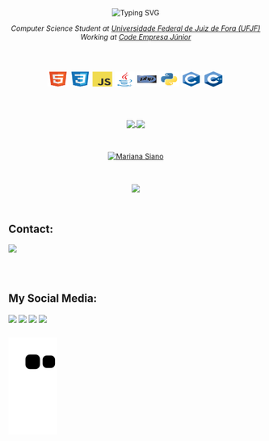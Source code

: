 <div align="center">
  <img src="https://readme-typing-svg.herokuapp.com?color=%FF00FF&center=true&vCenter=true&lines=Hey%2C+I'm+Kleiton+Ewerton!" alt="Typing SVG">
  <!-- <a href="https://ibb.co/QMtBC5L"><img align="right" src="https://i.ibb.co/Hq3vxJ6/209b22123451e5e45fe0e99d35e1f2ae.jpg" height="200px" alt="Kleiton-Pictures" border="0"></a><br /><a target='_blank' href='https://pt-br.imgbb.com/'></a><br /> -->
</div>

<p align="center">
  <em>Computer Science Student at <a href="https://www2.ufjf.br/ufjf/">Universidade Federal de Juiz de Fora (UFJF)</a> <br>
  <em>Working at  <a href="https://codejr.com.br/" target="_blank">Code Empresa Júnior</a></em>
</em></p>

<br>

##

<div style="display: inline_block" align="center">
  <img align="center" alt="HTML" height="30" width="40" src="https://raw.githubusercontent.com/devicons/devicon/master/icons/html5/html5-original.svg">
  <img align="center" alt="CSS" height="30" width="40" src="https://raw.githubusercontent.com/devicons/devicon/master/icons/css3/css3-original.svg">
  <img align="center" alt="JavaScript" height="30" width="40" src="https://raw.githubusercontent.com/devicons/devicon/master/icons/javascript/javascript-original.svg">
  <img align="center" alt="JAVA" height="30" width="40" src="https://raw.githubusercontent.com/devicons/devicon/master/icons/java/java-original.svg">
  <img align="center" alt="PHP" height="30" width="40" src="https://raw.githubusercontent.com/devicons/devicon/master/icons/php/php-original.svg">
  <img align="center" alt="PYTHON" height="30" width="40" src="https://raw.githubusercontent.com/devicons/devicon/master/icons/python/python-original.svg">
  <img align="center" alt="C" height="30" width="40" src="https://raw.githubusercontent.com/devicons/devicon/master/icons/c/c-original.svg">
  <img align="center" alt="C++" height="30" width="40" src="https://raw.githubusercontent.com/devicons/devicon/master/icons/cplusplus/cplusplus-original.svg">
</div>

<br>
<br>

##

 <p align="center">
  <a href="https://github.com/KleitonEwerton/github-readme-stats">
    <img align="center" src="https://github-readme-stats.vercel.app/api?username=KleitonEwerton&count_private=true&show_icons=true&theme=monokai" width="438px" />
  </a>


  <a href="https://github.com/KleitonEwerton/github-stats">
    <img align="center" src="https://github-readme-stats.vercel.app/api/top-langs/?username=KleitonEwerton&layout=compact&theme=monokai" height="180px"/>
  </a>
 <p>
 
 <br>
 
  <p align="center">
   <a href="https://github.com/KleitonEwerton/github-readme-stats">
      <img align="center" src="https://github-readme-streak-stats.herokuapp.com/?user=KleitonEwerton&theme=monokai" alt="Mariana Siano"/>
   </a>
 <p>

<br>

<p align="center">
  
  <a href="https://github.com/KleitonEwerton" alt="Git Graph">
    <img height="250px" width="auto" align="center" src="https://activity-graph.herokuapp.com/graph?username=KleitonEwerton&theme=monokai" />
  </a>

</p>
 
 <br>

##

 <h2>Contact:</h2>
<div>
  <a href = "mailto:kleitonewertonoliveira@gmail.com"><img src="https://img.shields.io/badge/-Gmail-%23333?style=for-the-badge&logo=gmail&logoColor=red" target="_blank"></a>
</div>
  
  ##

<br>

<h2>My Social Media:</h2>
<div style="display: inline_block">
  
  <a href="https://www.linkedin.com/in/kleiton-ewerton/" target="blank"><img align="center" src="https://img.shields.io/badge/LinkedIn-0077B5?style=for-the-badge&logo=linkedin&logoColor=white" target="_blank"></a>
  <a href="https://instagram.com/kleitonewerton" target="_blank"><img align="center" src="https://img.shields.io/badge/-Instagram-%23E4405F?style=for-the-badge&logo=instagram&logoColor=white" target="_blank"></a>
 <a href="https://fb.com/kleitonewerton" target="blank"><img align="center" src="https://img.shields.io/badge/Facebook-1877F2?style=for-the-badge&logo=facebook&logoColor=white" target="_blank"></a>
  <a href="https://api.whatsapp.com/send?phone=5532988443907&text=Hello" target="blank"><img align="center" src="https://img.shields.io/badge/WhatsApp-25D366?style=for-the-badge&logo=whatsapp&logoColor=white" target="_blank"></a>
 
</div>
 
 ##

![Snake animation](https://github.com/KleitonEwerton/KleitonEwerton/blob/output/github-contribution-grid-snake.svg)

</div>
